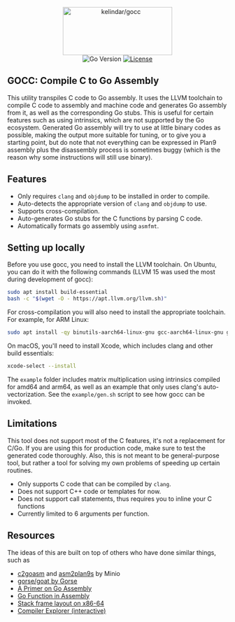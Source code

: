 <p align="center">
<img width="250" height="110" src=".github/logo.png" border="0" alt="kelindar/gocc">
<br>
<img src="https://img.shields.io/github/go-mod/go-version/kelindar/gocc" alt="Go Version">
<a href="https://opensource.org/license/apache-2-0/"><img src="https://img.shields.io/badge/License-Apache-blue.svg" alt="License"></a>
</p>

## GOCC: Compile C to Go Assembly

This utility transpiles C code to Go assembly. It uses the LLVM toolchain to compile C code to assembly and machine code and generates Go assembly from it, as well as the corresponding Go stubs. This is useful for certain features such as using intrinsics, which are not supported by the Go ecosystem.
Generated Go assembly will try to use at little binary codes as possible, making the output more suitable
for tuning, or to give you a starting point, but do note that not everything can be expressed in Plan9
assembly plus the disassembly process is sometimes buggy (which is the reason why some instructions will
still use binary).

## Features

- Only requires `clang` and `objdump` to be installed in order to compile.
- Auto-detects the appropriate version of `clang` and `objdump` to use.
- Supports cross-compilation.
- Auto-generates Go stubs for the C functions by parsing C code.
- Automatically formats go assembly using `asmfmt`.

## Setting up locally

Before you use gocc, you need to install the LLVM toolchain. On Ubuntu, you can do it with the following commands (LLVM 15 was used the most during development of gocc):

```bash
sudo apt install build-essential
bash -c "$(wget -O - https://apt.llvm.org/llvm.sh)"
```

For cross-compilation you will also need to install the appropriate toolchain. For example, for ARM Linux:

```bash
sudo apt install -qy binutils-aarch64-linux-gnu gcc-aarch64-linux-gnu g++-aarch64-linux-gnu
```

On macOS, you'll need to install Xcode, which includes clang and other build essentials:

```bash
xcode-select --install
```

The `example` folder includes matrix multiplication using intrinsics compiled for amd64 and arm64, as well
as an example that only uses clang's auto-vectorization. See the `example/gen.sh` script to see how gocc
can be invoked.

## Limitations

This tool does not support most of the C features, it's not a replacement for C/Go. If you are using this for production code, make sure to test the generated code thoroughly. Also, this is not meant to be general-purpose tool, but rather a tool for solving my own problems of speeding up certain routines.

- Only supports C code that can be compiled by `clang`.
- Does not support C++ code or templates for now.
- Does not support call statements, thus requires you to inline your C functions
- Currently limited to 6 arguments per function.

## Resources

The ideas of this are built on top of others who have done similar things, such as

- [c2goasm](https://github.com/minio/c2goasm) and [asm2plan9s](https://github.com/minio/asm2plan9s) by Minio
- [gorse/goat by Gorse](https://github.com/gorse-io/gorse/tree/master/cmd/goat)
- [A Primer on Go Assembly](https://github.com/teh-cmc/go-internals/blob/master/chapter1_assembly_primer/README.md)
- [Go Function in Assembly](https://github.com/golang/go/files/447163/GoFunctionsInAssembly.pdf)
- [Stack frame layout on x86-64](http://eli.thegreenplace.net/2011/09/06/stack-frame-layout-on-x86-64)
- [Compiler Explorer (interactive)](https://go.godbolt.org/)
